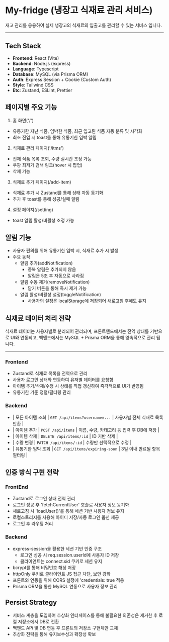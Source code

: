 # My-fridge (냉장고 식재료 관리 서비스)

재고 관리를 응용하여 실제 냉장고의 식재료의 입출고를 관리할 수 있는 서비스 입니다.

---

## Tech Stack

- **Frontend**: React (Vite)
- **Backend**: Node.js (express)
- **Language**: Typescript
- **Database**: MySQL (via Prisma ORM)
- **Auth**: Express Session + Cookie (Custom Auth)
- **Style**: Tailwind CSS
- **Etc**: Zustand, ESLint, Prettier

## 페이지별 주요 기능
1. 홈 화면('/')
  - 유통기한 지난 식품, 임박한 식품, 최근 입고된 식품 자동 분류 및 시각화
  - 최초 진입 시 toast를 통해 유통기한 임박 알림
2. 식재료 관리 페이지('/itms')
  - 전체 식품 목록 조회, 수량 실시간 조정 가능
  - 쿠팡 최저가 검색 링크(hover 시 팝업)
  - 삭제 기능
3. 식제료 추가 페이지(/add-item)
  - 식재료 추가 시 Zustand를 통해 상태 자동 동기화
  - 추가 후 toast를 통해 성공/실패 알림
4. 설정 페이지(/setting)
  - toast 알림 활성/비활성 조정 가능

## 알림 기능
- 사용자 편의를 위해 유통기한 임박 시, 식재료 추가 시 발생
- 주요 동작
  - 알림 추가(addNotification)
    - 중복 알림은 추가되지 않음
    - 알림은 5초 후 자동으로 사라짐
  - 알림 수동 제거(removeNotification)
    - 닫기 버튼을 통해 즉시 제거 가능
  - 알림 활성/비활성 설정(toggleNotification)
    - 사용자의 설정은 localStorage에 저장되어 새로고침 후에도 유지
  
## 식재료 데이터 처리 전략
식재료 데이터는 사용자별로 분리되어 관리되며,
프론트엔드에서는 전역 상태를 기반으로 UI와 연동되고,
백엔드에서는 MySQL + Prisma ORM을 통해 영속적으로 관리 됩니다.

---

### Frontend
- Zustand로 식재료 목록을 전역으로 관리
- 사용자 로그인 상태와 연동하여 유저별 데이터를 요청함
- 아이템 추가/삭제/수정 시 상태를 직접 갱신하여 즉각적으로 UI가 반영됨
- 유통기한 기준 정렬/필터링 관리

### Backend
- | 모든 아이템 조회 | `GET /api/items?username=...` | 사용자별 전체 식재료 목록 반환 |
- | 아이템 추가 | `POST /api/items` | 이름, 수량, 카테고리 등 입력 후 DB에 저장 |
- | 아이템 삭제 | `DELETE /api/items/:id` | ID 기반 삭제 |
- | 수량 변경 | `PATCH /api/items/:id` | 수량만 선택적으로 수정 |
- | 유통기한 임박 조회 | `GET /api/items/expiring-soon` | 3일 이내 만료될 항목 필터링 |

## 인증 방식 구현 전략

### FrontEnd

- Zustand로 로그인 상태 전역 관리
- 로그인 성공 후 'fetchCurrentUser' 호출로 사용자 정보 동기화
- 새로고침 시 'loadUser()'를 통해 세션 기반 사용자 정보 유지
- 로컬스토리지를 사용해 아이디 저장/자동 로그인 옵션 제공
- 로그인 후 라우팅 처리

### Backend

- express-session을 활용한 세션 기반 인증 구조
  - 로그인 성공 시 req.session.userId에 사용자 ID 저장
  - 클라이언트는 connect.sid 쿠키로 세션 유지
- bcrypt를 통해 비밀번호 해싱 저장
- httpOnly 쿠키로 클라이언트 JS 접근 차단, 보안 강화
- 프론트와 연동을 위해 CORS 설정에 'credentials: true 적용
- Prisma ORM을 통한 MySQL 연동으로 사용자 정보 관리

## Persist Strategy
 - 서비스 계층을 도입하여 추상화 인터페이스를 통해 불필요한 의존성은 제거한 후 로컬 저장소에서 DB로 전환
 - 백엔드 APi 및 DB 연동 후 프론트의 저장소 구현체만 교체
 - 추상화 전략을 통해 유지보수성과 확장성 확보



